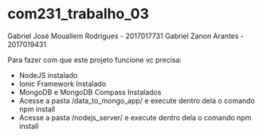 # com231_trabalho_03
Gabriel José Mouallem Rodrigues - 2017017731
Gabriel Zanon Arantes - 2017019431

Para fazer com que este projeto funcione vc precisa:

- NodeJS instalado
- Ionic Framework Instalado
- MongoDB e MongoDB Compass Instalados
- Acesse a pasta /data_to_mongo_app/ e execute dentro dela o comando npm install
- Acesse a pasta /nodejs_server/ e execute dentro dela o comando npm install
